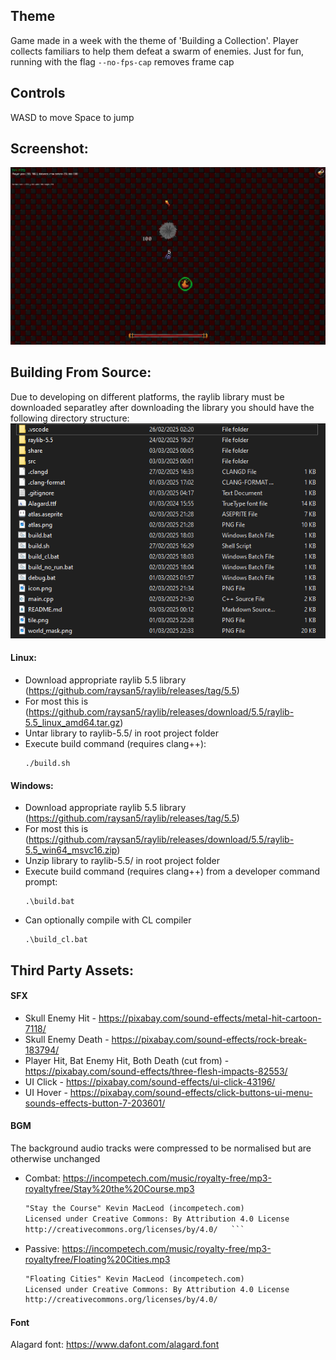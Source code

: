 ## Theme
Game made in a week with the theme of 'Building a Collection'.
Player collects familiars to help them defeat a swarm of enemies.
Just for fun, running with the flag `--no-fps-cap` removes frame cap

## Controls
WASD to move
Space to jump

## Screenshot:
![Demo](./share/Demo.png)

## Building From Source:
Due to developing on different platforms, the raylib library must be downloaded separatley
after downloading the library you should have the following directory structure:
![Downloaded library](./share/Project_Folder.png)
#### Linux:
 - Download appropriate raylib 5.5 library (https://github.com/raysan5/raylib/releases/tag/5.5)
 - For most this is (https://github.com/raysan5/raylib/releases/download/5.5/raylib-5.5_linux_amd64.tar.gz)
 - Untar library to raylib-5.5/ in root project folder
 - Execute build command (requires clang++):
    ```command
    ./build.sh
    ```

#### Windows:
 - Download appropriate raylib 5.5 library (https://github.com/raysan5/raylib/releases/tag/5.5)
 - For most this is (https://github.com/raysan5/raylib/releases/download/5.5/raylib-5.5_win64_msvc16.zip)
 - Unzip library to raylib-5.5/ in root project folder
 - Execute build command (requires clang++) from a developer command prompt:
    ```command
    .\build.bat
    ```
 - Can optionally compile with CL compiler
    ```command
    .\build_cl.bat
    ```

## Third Party Assets:
#### SFX
 - Skull Enemy Hit - https://pixabay.com/sound-effects/metal-hit-cartoon-7118/
 - Skull Enemy Death - https://pixabay.com/sound-effects/rock-break-183794/
 - Player Hit, Bat Enemy Hit, Both Death (cut from) - https://pixabay.com/sound-effects/three-flesh-impacts-82553/
 - UI Click - https://pixabay.com/sound-effects/ui-click-43196/
 - UI Hover - https://pixabay.com/sound-effects/click-buttons-ui-menu-sounds-effects-button-7-203601/
#### BGM
The background audio tracks were compressed to be normalised but are otherwise unchanged
 - Combat: https://incompetech.com/music/royalty-free/mp3-royaltyfree/Stay%20the%20Course.mp3
   ```md
   "Stay the Course" Kevin MacLeod (incompetech.com)
   Licensed under Creative Commons: By Attribution 4.0 License
   http://creativecommons.org/licenses/by/4.0/   ```

 - Passive: https://incompetech.com/music/royalty-free/mp3-royaltyfree/Floating%20Cities.mp3
   ```md
   "Floating Cities" Kevin MacLeod (incompetech.com)
   Licensed under Creative Commons: By Attribution 4.0 License
   http://creativecommons.org/licenses/by/4.0/
   ```

#### Font
Alagard font: https://www.dafont.com/alagard.font
